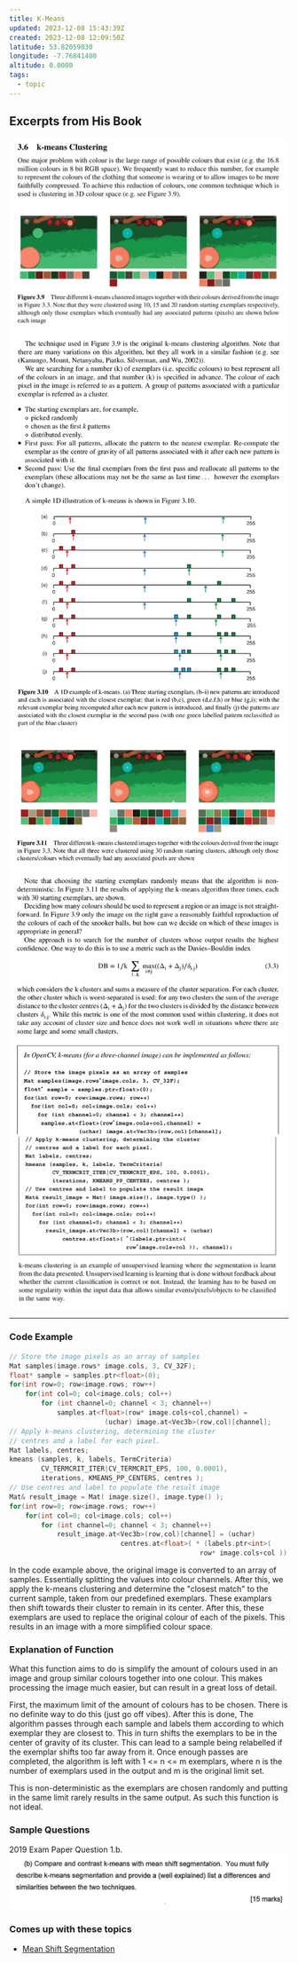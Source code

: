 ```yaml
---
title: K-Means
updated: 2023-12-08 15:43:39Z
created: 2023-12-08 12:09:50Z
latitude: 53.82059030
longitude: -7.76841400
altitude: 0.0000
tags:
  - topic
---
```


## Excerpts from His Book
![Screenshot from 2023-12-08 12-45-23.png](../../_resources/Screenshot%20from%202023-12-08%2012-45-23.png)
![Screenshot from 2023-12-08 12-46-05.png](../../_resources/Screenshot%20from%202023-12-08%2012-46-05.png)
![Screenshot from 2023-12-08 12-46-59.png](../../_resources/Screenshot%20from%202023-12-08%2012-46-59.png)
![Screenshot from 2023-12-08 12-48-05.png](../../_resources/Screenshot%20from%202023-12-08%2012-48-05.png)

---

### Code Example
```c++
// Store the image pixels as an array of samples
Mat samples(image.rows* image.cols, 3, CV_32F);
float* sample = samples.ptr<float>(0);
for(int row=0; row<image.rows; row++)
	for(int col=0; col<image.cols; col++)
		for (int channel=0; channel < 3; channel++)
			samples.at<float>(row* image.cols+col,channel) =
						(uchar) image.at<Vec3b>(row,col)[channel];
// Apply k-means clustering, determining the cluster
// centres and a label for each pixel.
Mat labels, centres;
kmeans (samples, k, labels, TermCriteria)
		CV_TERMCRIT_ITER|CV_TERMCRIT_EPS, 100, 0.0001),
		iterations, KMEANS_PP_CENTERS, centres );
// Use centres and label to populate the result image
Mat& result_image = Mat( image.size(), image.type() );
for(int row=0; row<image.rows; row++)
	for(int col=0; col<image.cols; col++)
		for (int channel=0; channel < 3; channel++)
			result_image.at<Vec3b>(row,col)[channel] = (uchar)
							centres.at<float>( * (labels.ptr<int>(
												row* image.cols+col )), channel);
```
In the code example above, the original image is converted to an array of samples. Essentially splitting the values into colour channels. After this, we apply the k-means clustering and determine the "closest match" to the current sample, taken from our predefined exemplars. These examplars then shift towards their cluster to remain in its center. After this, these exemplars are used to replace the original colour of each of the pixels. This results in an image with a more simplified colour space.

### Explanation of Function
What this function aims to do is simplify the amount of colours used in an image and group similar colours together into one colour. This makes processing the image much easier, but can result in a great loss of detail. 

First, the maximum limit of the amount of colours has to be chosen. There is no definite way to do this (just go off vibes). After this is done, The algorithm passes through each sample and labels them according to which exemplar they are closest to. This in turn shifts the exemplars to be in the center of gravity of its cluster. This can lead to a sample being relabelled if the exemplar shifts too far away from it. Once enough passes are completed, the algorithm is left with 1 <= n <= m exemplars, where n is the number of exemplars used in the output and m is the original limit set.

This is non-deterministic as the exemplars are chosen randomly and putting in the same limit rarely results in the same output. As such this function is not ideal.

### Sample Questions
2019 Exam Paper Question 1.b.
![5b4622177e4ea5447245a54c866af52d.png](../../_resources/5b4622177e4ea5447245a54c866af52d.png)

### Comes up with these topics
- [Mean Shift Segmentation](../../Computer%20Vision/Topics/Mean%20Shift%20Segmentation.md)